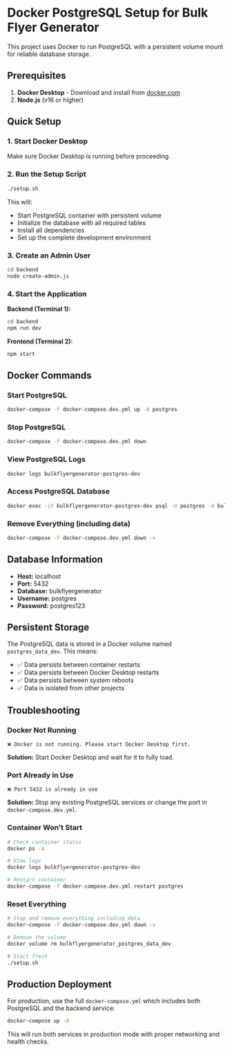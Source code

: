 # Docker PostgreSQL Setup for Bulk Flyer Generator

This project uses Docker to run PostgreSQL with a persistent volume mount for reliable database storage.

## Prerequisites

1. **Docker Desktop** - Download and install from [docker.com](https://www.docker.com/products/docker-desktop/)
2. **Node.js** (v16 or higher)

## Quick Setup

### 1. Start Docker Desktop
Make sure Docker Desktop is running before proceeding.

### 2. Run the Setup Script
```bash
./setup.sh
```

This will:
- Start PostgreSQL container with persistent volume
- Initialize the database with all required tables
- Install all dependencies
- Set up the complete development environment

### 3. Create an Admin User
```bash
cd backend
node create-admin.js
```

### 4. Start the Application

**Backend (Terminal 1):**
```bash
cd backend
npm run dev
```

**Frontend (Terminal 2):**
```bash
npm start
```

## Docker Commands

### Start PostgreSQL
```bash
docker-compose -f docker-compose.dev.yml up -d postgres
```

### Stop PostgreSQL
```bash
docker-compose -f docker-compose.dev.yml down
```

### View PostgreSQL Logs
```bash
docker logs bulkflyergenerator-postgres-dev
```

### Access PostgreSQL Database
```bash
docker exec -it bulkflyergenerator-postgres-dev psql -U postgres -d bulkflyergenerator
```

### Remove Everything (including data)
```bash
docker-compose -f docker-compose.dev.yml down -v
```

## Database Information

- **Host:** localhost
- **Port:** 5432
- **Database:** bulkflyergenerator
- **Username:** postgres
- **Password:** postgres123

## Persistent Storage

The PostgreSQL data is stored in a Docker volume named `postgres_data_dev`. This means:
- ✅ Data persists between container restarts
- ✅ Data persists between Docker Desktop restarts
- ✅ Data persists between system reboots
- ✅ Data is isolated from other projects

## Troubleshooting

### Docker Not Running
```
❌ Docker is not running. Please start Docker Desktop first.
```
**Solution:** Start Docker Desktop and wait for it to fully load.

### Port Already in Use
```
❌ Port 5432 is already in use
```
**Solution:** Stop any existing PostgreSQL services or change the port in `docker-compose.dev.yml`.

### Container Won't Start
```bash
# Check container status
docker ps -a

# View logs
docker logs bulkflyergenerator-postgres-dev

# Restart container
docker-compose -f docker-compose.dev.yml restart postgres
```

### Reset Everything
```bash
# Stop and remove everything including data
docker-compose -f docker-compose.dev.yml down -v

# Remove the volume
docker volume rm bulkflyergenerator_postgres_data_dev

# Start fresh
./setup.sh
```

## Production Deployment

For production, use the full `docker-compose.yml` which includes both PostgreSQL and the backend service:

```bash
docker-compose up -d
```

This will run both services in production mode with proper networking and health checks.

